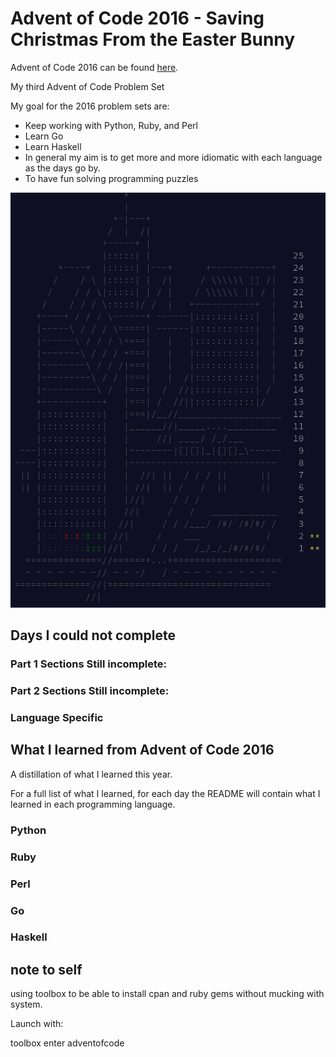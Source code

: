 # Advent of Code 2016 - Saving Christmas From the Easter Bunny

Advent of Code 2016 can be found [here](https://adventofcode.com/2016).

My third Advent of Code Problem Set

My goal for the 2016 problem sets are:

- Keep working with Python, Ruby, and Perl
- Learn Go
- Learn Haskell
- In general my aim is to get more and more idiomatic with each language as the days go by.
- To have fun solving programming puzzles

![progress](https://github.com/djotaku/adventofcode/blob/main/screenshots/2016_progress_20211023.png)

## Days I could not complete
### Part 1 Sections Still incomplete:
### Part 2 Sections Still incomplete:

### Language Specific

## What I learned from Advent of Code 2016

A distillation of what I learned this year.


For a full list of what I learned, for each day the README will contain what I learned in each programming language.

### Python

### Ruby


### Perl

### Go

### Haskell

## note to self

using toolbox to be able to install cpan and ruby gems without mucking with system.

Launch with:

toolbox enter adventofcode
